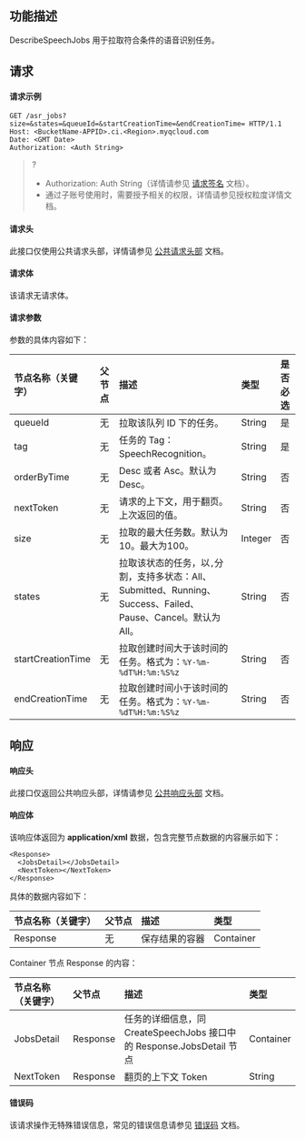 ## 功能描述

DescribeSpeechJobs 用于拉取符合条件的语音识别任务。

## 请求

#### 请求示例

```shell
GET /asr_jobs?size=&states=&queueId=&startCreationTime=&endCreationTime= HTTP/1.1
Host: <BucketName-APPID>.ci.<Region>.myqcloud.com
Date: <GMT Date>
Authorization: <Auth String>
```

>? 
> - Authorization: Auth String（详情请参见 [请求签名](https://intl.cloud.tencent.com/document/product/436/7778) 文档）。
> - 通过子账号使用时，需要授予相关的权限，详情请参见授权粒度详情文档。
> 

#### 请求头

此接口仅使用公共请求头部，详情请参见 [公共请求头部](https://intl.cloud.tencent.com/document/product/1045/43609) 文档。

#### 请求体

该请求无请求体。

#### 请求参数

参数的具体内容如下：

| 节点名称（关键字） | 父节点 | 描述                                                         | 类型    | 是否必选 |
| :----------------- | :----- | :----------------------------------------------------------- | :------ | :------- |
| queueId            | 无     | 拉取该队列 ID 下的任务。                                     | String  | 是       |
| tag                | 无     | 任务的 Tag：SpeechRecognition。                        | String  | 是       |
| orderByTime        | 无     | Desc 或者 Asc。默认为 Desc。                                 | String  | 否       |
| nextToken          | 无     | 请求的上下文，用于翻页。上次返回的值。                       | String  | 否       |
| size               | 无     | 拉取的最大任务数。默认为10。最大为100。                      | Integer | 否       |
| states             | 无     | 拉取该状态的任务，以`,`分割，支持多状态：All、Submitted、Running、Success、Failed、Pause、Cancel。默认为 All。 | String  | 否       |
| startCreationTime  | 无     | 拉取创建时间大于该时间的任务。格式为：`%Y-%m-%dT%H:%m:%S%z`  | String  | 否       |
| endCreationTime    | 无     | 拉取创建时间小于该时间的任务。格式为：`%Y-%m-%dT%H:%m:%S%z`  | String  | 否       |

## 响应

#### 响应头

此接口仅返回公共响应头部，详情请参见 [公共响应头部](https://intl.cloud.tencent.com/document/product/1045/43610) 文档。 

#### 响应体

该响应体返回为 **application/xml** 数据，包含完整节点数据的内容展示如下：

```shell
<Response>
  <JobsDetail></JobsDetail>
  <NextToken></NextToken>
</Response>
```

具体的数据内容如下：

| 节点名称（关键字） | 父节点 | 描述           | 类型      |
| :----------------- | :----- | :------------- | :-------- |
| Response           | 无     | 保存结果的容器 | Container |

Container 节点 Response 的内容：

| 节点名称（关键字） | 父节点   | 描述                                                         | 类型      |
| :----------------- | :------- | :----------------------------------------------------------- | :-------- |
| JobsDetail         | Response | 任务的详细信息，同 CreateSpeechJobs 接口中的 Response.JobsDetail 节点 | Container |
| NextToken          | Response | 翻页的上下文 Token                                           | String    |

#### 错误码

该请求操作无特殊错误信息，常见的错误信息请参见 [错误码](https://intl.cloud.tencent.com/document/product/1045/43611) 文档。

